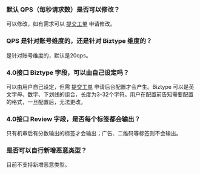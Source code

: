 
### 默认 QPS（每秒请求数）是否可以修改？
可以修改，如有需求可以 [提交工单](https://console.cloud.tencent.com/workorder/category)  申请修改。

### QPS 是针对账号维度的，还是针对 Biztype 维度的？
是针对账号维度的，默认是20qps。

### 4.0接口 Biztype 字段，可以由自己设定吗？
可以由用户自己设定，但需 [提交工单](https://console.cloud.tencent.com/workorder/category) 申请后台配置才会产生。Biztype 可以是英文字母、数字、下划线的组合，长度为3-32个字符。用户在配置前告知需要配置的格式，一旦配置后，无法更改。

### 4.0接口 Review 字段，是否每个标签都会输出？
只有机审后有分数输出的标签才会输出；广告、二维码等标签则不会输出。

### 是否可以自行新增恶意类型？
目前不支持新增恶意类型。
